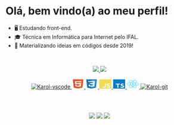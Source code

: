 <h1> Olá, bem vindo(a) ao meu perfil! </h1>

<ul>
  <li>🖥️ Estudando front-end. </li>
  <li>🎓 Técnica em Informática para Internet pelo IFAL. </li>
  <li>🔮 Materializando ideias em códigos desde 2019!</li>
</ul>

##

<br>
<div align="center" display="inline-block">
  <a href="https://github.com/mariakarolinesvg">
  <img height="180em" src="https://github-readme-stats.vercel.app/api?username=mariakarolinesvg&show_icons=true&theme=react&include_all_commits=true&count_private=true"/>
  <img height="180em" src="https://github-readme-stats.vercel.app/api/top-langs/?username=mariakarolinesvg&layout=compact&langs_count=7&theme=react" />

</div>
<br>
  
<div align="center"> 
   <img alt="Karol-vscode" height="25" width="33" src="https://cdn.jsdelivr.net/gh/devicons/devicon/icons/vscode/vscode-original.svg" />
  <img  alt="Karol-HTML" height="25" width="33" src="https://raw.githubusercontent.com/devicons/devicon/master/icons/html5/html5-original.svg">
  <img  alt="Karol-CSS" height="25" width="33" src="https://raw.githubusercontent.com/devicons/devicon/master/icons/css3/css3-original.svg">
  <img  alt="Karol-Js" height="25" width="33" src="https://raw.githubusercontent.com/devicons/devicon/master/icons/javascript/javascript-plain.svg">
  <img  alt="Karol-Ts" height="25" width="33" src="https://raw.githubusercontent.com/devicons/devicon/master/icons/typescript/typescript-plain.svg">
  <img  alt="Karol-React" height="25" width="33" src="https://raw.githubusercontent.com/devicons/devicon/master/icons/react/react-original.svg">
  <img alt="Karol-git" height="25" width="33" src="https://cdn.jsdelivr.net/gh/devicons/devicon/icons/git/git-original.svg" />          
</div>
  
  ##

<br> 
<div align="center"> 
  
  <a href="https://dev.to/mariapalito" target="_blank"><img src="https://img.shields.io/badge/dev.to-0A0A0A?style=for-the-badge&logo=devdotto&logoColor=white"></a>
  <a href = "mailto:mklp1@aluno.ifal.edu.br"><img src="https://img.shields.io/badge/-Gmail-%23333?style=for-the-badge&logo=gmail&logoColor=white" target="_blank"></a>
  <a href="https://www.linkedin.com/in/maria-karoline/" target="_blank"><img src="https://img.shields.io/badge/-LinkedIn-%230077B5?style=for-the-badge&logo=linkedin&logoColor=white" target="_blank"></a>
  
   ##
  
</div>
</div>
